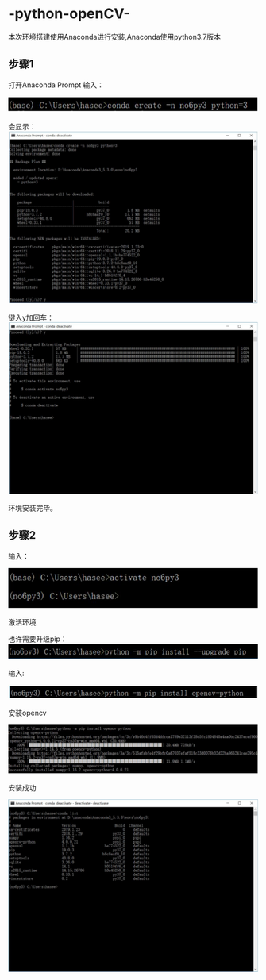 # -python-openCV-

本次环境搭建使用Anaconda进行安装,Anaconda使用python3.7版本
## 步骤1
打开Anaconda Prompt 输入：
  
![](https://github.com/Heured/-python-openCV-/blob/master/Image/01.JPG)
  
会显示：  
![](https://github.com/Heured/-python-openCV-/blob/master/Image/02.JPG)
  
键入y加回车：  
![](https://github.com/Heured/-python-openCV-/blob/master/Image/03.JPG)
  
环境安装完毕。
  
  
## 步骤2
输入：
  
![](https://github.com/Heured/-python-openCV-/blob/master/Image/04.JPG)
  
激活环境  

也许需要升级pip：  
![](https://github.com/Heured/-python-openCV-/blob/master/Image/05.JPG)
  
输入:
  
![](https://github.com/Heured/-python-openCV-/blob/master/Image/06.JPG)
  
安装opencv
  
  
![](https://github.com/Heured/-python-openCV-/blob/master/Image/07.JPG)
  
安装成功  
  
  
![](https://github.com/Heured/-python-openCV-/blob/master/Image/08.JPG)

